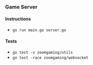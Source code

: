 ### Game Server

#### Instructions

- `go run main.go server.go`

#### Tests

- `go test -v zoomgaming/utils`
- `go test -race zoomgaming/websocket`
